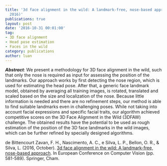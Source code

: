 ```yaml
---
title: '3d face alignment in the wild: A landmark-free, nose-based approach (ECCV,
  2016)'
publications: true
layout: post
date: '2016-10-31 00:01:00'
tag:
- 3D face alignment
- Head pose estimation
- Faces in the wild
category: publications
author: luan
---
```


***Abstract**:*
We present a methodology for 3D face alignment in the wild, such that only the nose is required as input for assessing the position of the landmarks. 
Our approach works by first detecting the nose region, which is used for estimating the head pose. 
After that, a generic face landmark model, obtained by averaging all training images, is rotated, translated and scaled based on the size and localization of the nose. 
Because little information is needed and there are no refinement steps, our method is able to find suitable landmarks even in challenging poses. 
While not taking into account facial expressions and specific facial traits, our algorithm achieved competitive scores on the 3D Face Alignment in the Wild (3DFAW) challenge. 
The obtained results have the potential to be used as rough estimation of the position of the 3D face landmarks in the wild images, which can be further refined by specially designed algorithms.

de Bittencourt Zavan, F. H., Nascimento, A. C., e Silva, L. P., Bellon, O. R., & Silva, L. (2016, October). [3d face alignment in the wild: A landmark-free, nose-based approach](https://link.springer.com/chapter/10.1007/978-3-319-48881-3_40). In European Conference on Computer Vision (pp. 581-589). Springer, Cham.